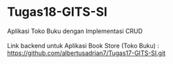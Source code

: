 # Tugas18-GITS-SI
Aplikasi Toko Buku dengan Implementasi CRUD\
\
Link backend untuk Aplikasi Book Store (Toko Buku) : https://github.com/albertusadrian7/Tugas17-GITS-SI.git
